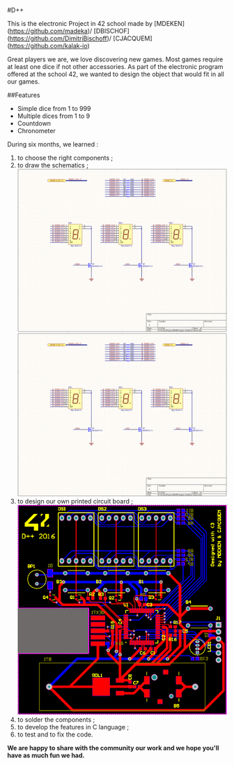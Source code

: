 #D++

This is the electronic Project in 42 school made by [MDEKEN] (https://github.com/madeka)/ [DBISCHOF] (https://github.com/DimitriBischoff)/ [CJACQUEM] (https://github.com/kalak-io)

Great players we are, we love discovering new games. Most games require at least one dice if not other accessories. As part of the electronic program offered at the school 42, we wanted to design the object that would fit in all our games.

##Features

- Simple dice from 1 to 999
- Multiple dices from 1 to 9
- Countdown
- Chronometer

During six months, we learned :
1. to choose the right components ;
2. to draw the schematics ;
![Schematic](https://github.com/kalak-io/electronic-dice/blob/master/img/display.PNG)
![Schematics display](https://github.com/kalak-io/electronic-dice/blob/master/img/display.PNG)
3. to design our own printed circuit board ;
![pcb](https://github.com/kalak-io/electronic-dice/blob/master/img/pcb.PNG)
4. to solder the components ;
5. to develop the features in C language ;
6. to test and to fix the code.

__We are happy to share with the community our work and we hope you'll have as much fun we had.__
